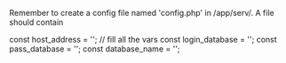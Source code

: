 Remember to create a config file named 'config.php' in /app/serv/. A file should contain

const host_address = ''; // fill all the vars
const login_database = '';
const pass_database = '';
const database_name = '';